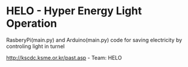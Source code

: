# HELO - Hyper Energy Light Operation
RasberyPi(main.py) and Arduino(main.py) code for saving electricity by controling light in turnel

http://kscdc.ksme.or.kr/past.asp - Team: HELO

